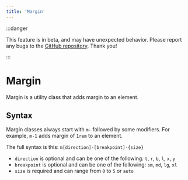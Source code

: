 ```yaml
---
title: 'Margin'
---
```


:::danger

This feature is in beta, and may have unexpected behavior. Please report any bugs to the [GitHub repository](https://github.com/dothtmlqc/hypetml/). Thank you!
    
:::

# Margin

Margin is a utility class that adds margin to an element.

## Syntax

Margin classes always start with `m-` followed by some modifiers. For example, `m-1` adds margin of `1rem` to an element.

The full syntax is this: `m[direction]-[breakpoint]-{size}`

* `direction` is optional and can be one of the following: `t`, `r`, `b`, `l`, `x`, `y`
* `breakpoint` is optional and can be one of the following: `sm`, `md`, `lg`, `xl`
* `size` is required and can range from `0` to `5` or `auto`